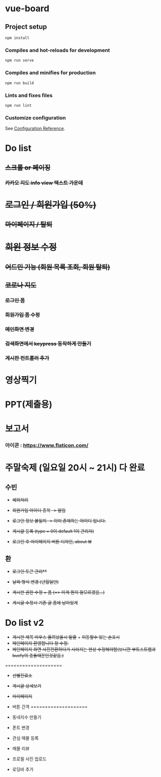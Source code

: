 # vue-board

## Project setup

```
npm install
```

### Compiles and hot-reloads for development

```
npm run serve
```

### Compiles and minifies for production

```
npm run build
```

### Lints and fixes files

```
npm run lint
```

### Customize configuration

See [Configuration Reference](https://cli.vuejs.org/config/).

# Do list

## ~~스크롤 or 페이징~~

### ~~카카오 지도 info view 텍스트 가운데~~

# ~~로그인 / 회원가입 (50%)~~

## ~~마이페이지 / 탈퇴~~

# ~~회원 정보 수정~~

## ~~어드민 기능 (회원 목록 조회, 회원 탈퇴)~~

## ~~코로나 지도~~

### ~~로그인 폼~~

### ~~회원가입 폼 수정~~

### ~~메인화면 변경~~

### ~~검색화면에서 keypress 동작하게 만들기~~

### ~~게시판 컨트롤러 추가~~

# 영상찍기

# PPT(제출용)

# 보고서

### 아이콘 : https://www.flaticon.com/

# 주말숙제 (일요일 20시 ~ 21시) 다 완료

## 수빈

- ~~예외처리~~

- ~~회원가입 아이디 중복 -> 알림~~

- ~~로그인 정보 불일치 -> 이미 존재하는 아이디 입니다.~~

- ~~게시글 등록 (type = 0이 default 1이 관리자)~~

- ~~로그인 후 마이페이지 버튼 디자인, about 뷰~~

## 환

- ~~로그인 토큰 관리\*\*~~

- ~~날짜 형식 변경 (년월일만)~~

- ~~게시판 권한 수정 + 폼 (=> 이게 뭔지 잘모르겠음...)~~
- ~~게시글 수정시 기존 글 폼에 남아있게~~

# Do list v2

- ~~게시판 제목 마우스 올려놨을시 밑줄~~ + ~~이동할수 있는 손표시~~
- ~~메인페이지 환영합니다 창 수정.~~
- ~~메인페이지 화면 사진전환하다가 사라지는 현상 수정해야함(보니깐 부트스트랩과 buefy의 충돌때문인것같음.)~~

====================

- ~~선별진료소~~
- ~~게시글 상세보기~~
- ~~마이페이지~~
- 버튼 간격
====================

- 동네지수 만들기

- 폰트 변경

- 관심 매물 등록
- 매물 리뷰
- 프로필 사진 업로드
- 로딩바 추가
